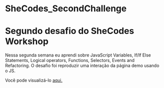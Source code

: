 # SheCodes_SecondChallenge

<h1>Segundo desafio do SheCodes Workshop</h1>

<p>Nessa segunda semana eu aprendi sobre JavaScript Variables, If/If Else Statements, Logical operators, Functions, Selectors, Events and Refactoring. O desafio foi reproduzir uma interação da página demo usando o JS.</p>

Você pode visualizá-lo <a href="https://s3.amazonaws.com/shecodesio-production/challenge_submissions/files/000/281/556/original/homework2.html?1615977229" target="_blank"> aqui. </a>
